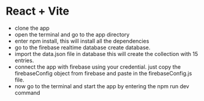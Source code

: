 # React + Vite
* clone the app
* open the terminal and go to the app directory
* enter npm install, this will install all the dependencies
* go to the firebase realtime database create database.
* import the data.json file in database this will create the collection with 15 entries.
* connect the app with firebase using your credential. just copy the firebaseConfig object from   firebase and paste in the firebaseConfig.js file.
* now go to the terminal and start the app by entering the npm run dev command

